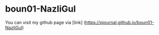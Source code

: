 # boun01-NazliGul
You can visit my github page via [link] (https://pjournal.github.io/boun01-NazliGul)
